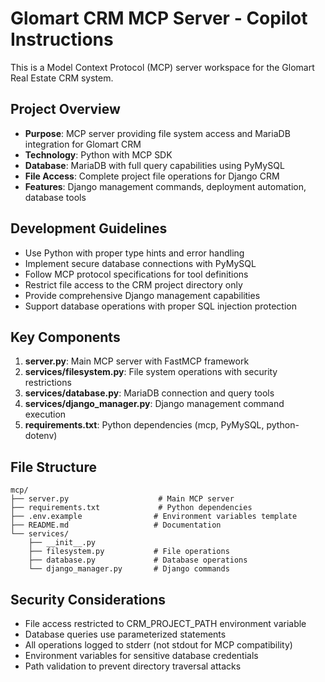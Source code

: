 # Glomart CRM MCP Server - Copilot Instructions

This is a Model Context Protocol (MCP) server workspace for the Glomart Real Estate CRM system.

## Project Overview
- **Purpose**: MCP server providing file system access and MariaDB integration for Glomart CRM
- **Technology**: Python with MCP SDK
- **Database**: MariaDB with full query capabilities using PyMySQL
- **File Access**: Complete project file operations for Django CRM
- **Features**: Django management commands, deployment automation, database tools

## Development Guidelines
- Use Python with proper type hints and error handling
- Implement secure database connections with PyMySQL
- Follow MCP protocol specifications for tool definitions
- Restrict file access to the CRM project directory only
- Provide comprehensive Django management capabilities
- Support database operations with proper SQL injection protection

## Key Components
1. **server.py**: Main MCP server with FastMCP framework
2. **services/filesystem.py**: File system operations with security restrictions
3. **services/database.py**: MariaDB connection and query tools
4. **services/django_manager.py**: Django management command execution
5. **requirements.txt**: Python dependencies (mcp, PyMySQL, python-dotenv)

## File Structure
```
mcp/
├── server.py                    # Main MCP server
├── requirements.txt             # Python dependencies
├── .env.example                # Environment variables template
├── README.md                   # Documentation
└── services/
    ├── __init__.py
    ├── filesystem.py           # File operations
    ├── database.py             # Database operations
    └── django_manager.py       # Django commands
```

## Security Considerations
- File access restricted to CRM_PROJECT_PATH environment variable
- Database queries use parameterized statements
- All operations logged to stderr (not stdout for MCP compatibility)
- Environment variables for sensitive database credentials
- Path validation to prevent directory traversal attacks